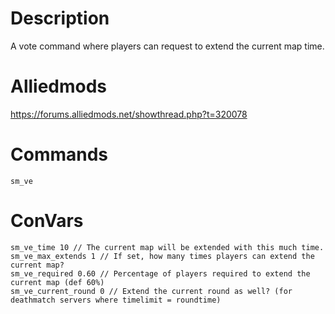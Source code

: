 # Description
A vote command where players can request to extend the current map time.

# Alliedmods
https://forums.alliedmods.net/showthread.php?t=320078

# Commands
```
sm_ve
```

# ConVars
```
sm_ve_time 10 // The current map will be extended with this much time.
sm_ve_max_extends 1 // If set, how many times players can extend the current map?
sm_ve_required 0.60 // Percentage of players required to extend the current map (def 60%)
sm_ve_current_round 0 // Extend the current round as well? (for deathmatch servers where timelimit = roundtime)
```
